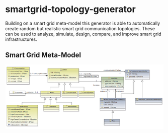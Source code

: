 smartgrid-topology-generator
============================
Building on a smart grid meta-model this generator is able to automatically create random but realistic smart grid communication topologies.
These can be used to analyze, simulate, design, compare, and improve smart grid infrastructures.

Smart Grid Meta-Model
--------------
![alt tag](/lu.snt.smartgrid-topology-generator.model/meta-model.png)

